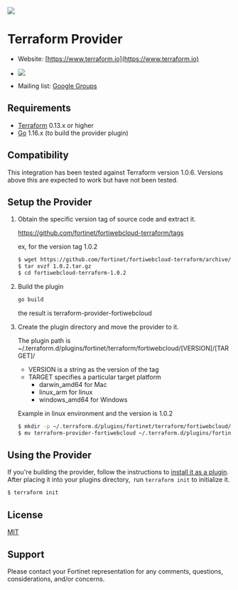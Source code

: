 ![](https://cdn.rawgit.com/hashicorp/terraform-website/master/content/source/assets/images/logo-hashicorp.svg#align=left&display=inline&height=144&margin=%5Bobject%20Object%5D&originHeight=72&originWidth=300&status=done&style=none&width=600)

# Terraform Provider

- Website: [https://www.terraform.io](https://www.terraform.io)

- [![](https://badges.gitter.im/hashicorp-terraform/Lobby.png#align=left&display=inline&height=20&margin=%5Bobject%20Object%5D&originHeight=20&originWidth=92&status=done&style=none&width=92)](https://gitter.im/hashicorp-terraform/Lobby)
- Mailing list: [Google Groups](http://groups.google.com/group/terraform-tool)

## Requirements

- [Terraform](https://www.terraform.io/downloads.html) 0.13.x or higher
- [Go](https://golang.org/doc/install) 1.16.x (to build the provider plugin)

## Compatibility
This integration has been tested against Terraform version 1.0.6. Versions above this are expected to work but have not been tested.


## Setup the Provider

1. Obtain the specific version tag of source code and extract it.

    https://github.com/fortinet/fortiwebcloud-terraform/tags

    ex, for the version tag 1.0.2
    ```sh
    $ wget https://github.com/fortinet/fortiwebcloud-terraform/archive/refs/tags/1.0.2.tar.gz
    $ tar xvzf 1.0.2.tar.gz
    $ cd fortiwebcloud-terraform-1.0.2
    ```

2. Build the plugin
    ```sh
    go build
    ```
    the result is terraform-provider-fortiwebcloud

3. Create the plugin directory and move the provider to it.

    The plugin path is ~/.terraform.d/plugins/fortinet/terraform/fortiwebcloud/[VERSION]/[TARGET]/
    - VERSION is a string as the version of the tag
    - TARGET specifies a particular target platform
        - darwin_amd64 for Mac
        - linux_arm for linux
        - windows_amd64 for Windows


    Example in linux environment and the version is 1.0.2
    ```sh
    $ mkdir -p ~/.terraform.d/plugins/fortinet/terraform/fortiwebcloud/1.0.2/linux_amd64/
    $ mv terraform-provider-fortiwebcloud ~/.terraform.d/plugins/fortinet/terraform/fortiwebcloud/1.0.2/linux_amd64/
    ```
## Using the Provider

If you're building the provider, follow the instructions to [install it as a plugin](https://www.terraform.io/docs/plugins/basics.html#installing-a-plugin). After placing it into your plugins directory,  run `terraform init` to initialize it.

```sh
$ terraform init
```
## License
[MIT](https://github.com/fortinet/fortiwebcloud-terraform/blob/master/LICENSE)

## Support

Please contact your Fortinet representation for any comments, questions, considerations, and/or concerns.
